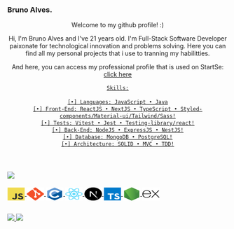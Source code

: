 ### Bruno Alves.

<header>
   <p>
      Welcome to my github profile! :)
   </p>
      

   <p>
      Hi, I'm Bruno Alves and I've 21 years old. I'm Full-Stack Software Developer paixonate for technological innovation and problems solving. Here you can find all my personal projects that i use to tranning my habilitties.
   </p>

   <p>
      And here, you can access my professional profile that is used on StartSe: <a href="https://github.com/bruno-alves-startse" target="_blank">click here</code>
   </p>

  <span>
    
    Skills:
    
    [•] Languages: JavaScript • Java
    [•] Front-End: ReactJS • NextJS • TypeScript • Styled-components/Material-ui/Tailwind/Sass!
    [•] Tests: Vitest • Jest • Testing-library/react!
    [•] Back-End: NodeJS • ExpressJS • NestJS!
    [•] Database: MongoDB • PostgreSQL!
    [•] Architecture: SOLID • MVC • TDD!
  
  </span>
</header>

##

<main>
  <div display="flex" flex-wrap="wrap">
    <img width="fit-content" height="200px" text-align="left" src="https://github-readme-stats.vercel.app/api/top-langs/?username=bruno-alvesbr&langs_count=8&layout=compact&theme=gotham"/> 
  </div>

  <div style="display: inline_block">
    <br />
    <img align="center" alt="Bruno-JS" height="30" width="40" src="https://raw.githubusercontent.com/devicons/devicon/master/icons/javascript/javascript-original.svg">
    <img align="center" alt="Bruno-GIT" height="30" width="40" src="https://raw.githubusercontent.com/devicons/devicon/master/icons/git/git-original.svg">
    <img align="center" alt="Bruno-C" height="30" width="40" src="https://raw.githubusercontent.com/devicons/devicon/master/icons/c/c-original.svg">
    <img align="center" alt="Bruno-ReactJS" height="30" width="40" src="https://raw.githubusercontent.com/devicons/devicon/master/icons/react/react-original.svg">
    <img align="center" alt="Bruno-Next" height="30" width="40" src="https://raw.githubusercontent.com/devicons/devicon/master/icons/nextjs/nextjs-original.svg">
    <img align="center" alt="Bruno-Typescript" height="30" width="40" src="https://raw.githubusercontent.com/devicons/devicon/master/icons/typescript/typescript-original.svg">
    <img align="center" alt="Bruno-NodeJS" height="30" width="40" src="https://raw.githubusercontent.com/devicons/devicon/master/icons/nodejs/nodejs-original.svg">
    <img align="center" alt="Bruno-Express" height="30" width="40" src="https://raw.githubusercontent.com/devicons/devicon/master/icons/express/express-original.svg">
  </div>
</main>
  
##
  
<footer>
  <div>
    <a href="mailto:brunoph.faces12@gmail.com" target="_blank">
       <img border-radius='0px' height='30px' src="https://img.shields.io/badge/Gmail-005157?style=for-the-badge&logo=gmail&logoColor=aqua" target="_blank">
    </a>
    <a href="https://www.linkedin.com/in/bruno-alves-0bbbb5202/" target="_blank">
      <img border-radius='0px' height='30px' src="https://img.shields.io/badge/Linkedin-005157?style=for-the-badge&logo=linkedin&logoColor=aqua" target="_blank">
    </a>   
  </div>
</footer>
